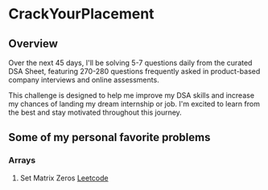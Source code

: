 # CrackYourPlacement

## Overview

Over the next 45 days, I'll be solving 5-7 questions daily from the curated DSA Sheet, featuring 270-280 questions frequently asked in product-based company interviews and online assessments.

This challenge is designed to help me improve my DSA skills and increase my chances of landing my dream internship or job. I'm excited to learn from the best and stay motivated throughout this journey.

## Some of my personal favorite problems

### Arrays

1. Set Matrix Zeros [Leetcode](https://leetcode.com/problems/set-matrix-zeroes/)

